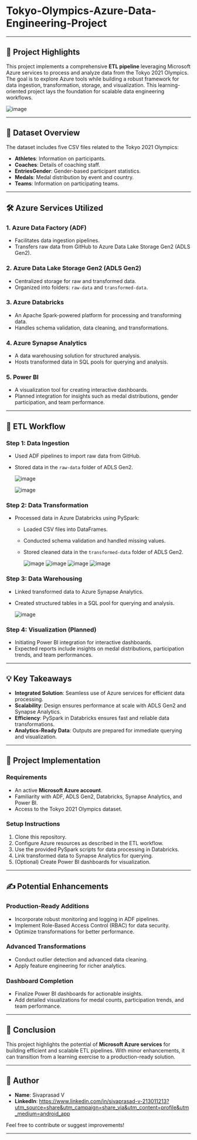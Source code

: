 # Tokyo-Olympics-Azure-Data-Engineering-Project

---

## 🌟 Project Highlights  
This project implements a comprehensive **ETL pipeline** leveraging Microsoft Azure services to process and analyze data from the Tokyo 2021 Olympics. The goal is to explore Azure tools while building a robust framework for data ingestion, transformation, storage, and visualization. This learning-oriented project lays the foundation for scalable data engineering workflows.  

![image](https://github.com/user-attachments/assets/2bc1b2b9-243e-49c6-a1cd-efec06ecb737)


---

## 📂 Dataset Overview  
The dataset includes five CSV files related to the Tokyo 2021 Olympics:  
- **Athletes**: Information on participants.  
- **Coaches**: Details of coaching staff.  
- **EntriesGender**: Gender-based participant statistics.  
- **Medals**: Medal distribution by event and country.  
- **Teams**: Information on participating teams.  

---

## 🛠️ Azure Services Utilized  

### 1. **Azure Data Factory (ADF)**  
- Facilitates data ingestion pipelines.  
- Transfers raw data from GitHub to Azure Data Lake Storage Gen2 (ADLS Gen2).  

### 2. **Azure Data Lake Storage Gen2 (ADLS Gen2)**  
- Centralized storage for raw and transformed data.  
- Organized into folders: `raw-data` and `transformed-data`.  

### 3. **Azure Databricks**  
- An Apache Spark-powered platform for processing and transforming data.  
- Handles schema validation, data cleaning, and transformations.  

### 4. **Azure Synapse Analytics**  
- A data warehousing solution for structured analysis.  
- Hosts transformed data in SQL pools for querying and analysis.  

### 5. **Power BI**  
- A visualization tool for creating interactive dashboards.  
- Planned integration for insights such as medal distributions, gender participation, and team performance.  

---

## 🚀 ETL Workflow  

### **Step 1: Data Ingestion**  
- Used ADF pipelines to import raw data from GitHub.  
- Stored data in the `raw-data` folder of ADLS Gen2.

  ![image](https://github.com/user-attachments/assets/d2d47001-c51b-4c4f-9768-bd610eb9fc79)

  ![image](https://github.com/user-attachments/assets/5c46b0f1-d950-4b15-a6b6-e69b1c0c7310)



### **Step 2: Data Transformation**  
- Processed data in Azure Databricks using PySpark:  
  - Loaded CSV files into DataFrames.  
  - Conducted schema validation and handled missing values.  
  - Stored cleaned data in the `transformed-data` folder of ADLS Gen2.
 
    ![image](https://github.com/user-attachments/assets/d41eb1d6-0e48-49b6-86b2-37e106e06190)
    ![image](https://github.com/user-attachments/assets/4b29c061-e7b9-44a0-9274-9ae540b1822c)
    ![image](https://github.com/user-attachments/assets/edc83f2f-1309-45f4-82cd-b88499793972)
    ![image](https://github.com/user-attachments/assets/d860d803-2f25-4d10-8d26-4d9cf6996125)





### **Step 3: Data Warehousing**  
- Linked transformed data to Azure Synapse Analytics.  
- Created structured tables in a SQL pool for querying and analysis.

  ![image](https://github.com/user-attachments/assets/4a77ff3a-2306-4073-9033-20722c4e67e5)


### **Step 4: Visualization (Planned)**  
- Initiating Power BI integration for interactive dashboards.  
- Expected reports include insights on medal distributions, participation trends, and team performances.  

---

## 💡 Key Takeaways  
- **Integrated Solution**: Seamless use of Azure services for efficient data processing.  
- **Scalability**: Design ensures performance at scale with ADLS Gen2 and Synapse Analytics.  
- **Efficiency**: PySpark in Databricks ensures fast and reliable data transformations.  
- **Analytics-Ready Data**: Outputs are prepared for immediate querying and visualization.  

---

## 🔧 Project Implementation  

### **Requirements**  
- An active **Microsoft Azure account**.  
- Familiarity with ADF, ADLS Gen2, Databricks, Synapse Analytics, and Power BI.  
- Access to the Tokyo 2021 Olympics dataset.  

### **Setup Instructions**  
1. Clone this repository.  
2. Configure Azure resources as described in the ETL workflow.  
3. Use the provided PySpark scripts for data processing in Databricks.  
4. Link transformed data to Synapse Analytics for querying.  
5. (Optional) Create Power BI dashboards for visualization.  

---

## ✍️ Potential Enhancements  

### **Production-Ready Additions**  
- Incorporate robust monitoring and logging in ADF pipelines.  
- Implement Role-Based Access Control (RBAC) for data security.  
- Optimize transformations for better performance.  

### **Advanced Transformations**  
- Conduct outlier detection and advanced data cleaning.  
- Apply feature engineering for richer analytics.  

### **Dashboard Completion**  
- Finalize Power BI dashboards for actionable insights.  
- Add detailed visualizations for medal counts, participation trends, and team performance.  

---

## 📝 Conclusion  
This project highlights the potential of **Microsoft Azure services** for building efficient and scalable ETL pipelines. With minor enhancements, it can transition from a learning exercise to a production-ready solution.  

---

## 👤 Author  
- **Name**: Sivaprasad V 
- **LinkedIn**: https://www.linkedin.com/in/sivaprasad-v-213011213?utm_source=share&utm_campaign=share_via&utm_content=profile&utm_medium=android_app

Feel free to contribute or suggest improvements!  

---
